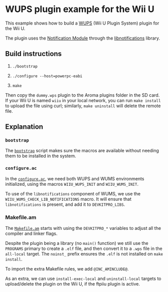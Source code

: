 # WUPS plugin example for the Wii U

This example shows how to build a [WUPS](https://github.com/wiiu-env/WiiUPluginSystem)
(Wii U Plugin System) plugin for the Wii U.

The plugin uses the [Notification Module](https://github.com/wiiu-env/NotificationModule)
through the [libnotifications](https://github.com/wiiu-env/libnotifications) library.


## Build instructions

1. `./bootstrap`

2. `./configure --host=powerpc-eabi`

3. `make`

Then copy the `dummy.wps` plugin to the Aroma plugins folder in the SD card. If your Wii U
is named `wiiu` in your local network, you can run `make install` to upload the file using
curl; similarly, `make uninstall` will delete the remote file.


## Explanation

### `bootstrap`

The [`bootstrap`](bootstrap) script makes sure the macros are available without needing
them to be installed in the system.

### `configure.ac`

In the [`configure.ac`](configure.ac), we need both WUPS and WUMS environments
initialized, using the macros `WIIU_WUPS_INIT` and `WIIU_WUMS_INIT`.

To use of the `libnotifications` component of WUMS, we use the
`WIIU_WUMS_CHECK_LIB_NOTIFICATIONS` macro. It will ensure that `libnotifications` is
present, and add it to `DEVKITPRO_LIBS`.

### Makefile.am

The [`Makefile.am`](Makefile.am) starts with using the `DEVKITPRO_*` variables to adjust
all the compiler and linker flags.

Despite the plugin being a library (no `main()` function) we still use the `PROGRAMS`
primary to create a `.elf` file, and then convert it to a `.wps` file in the `all-local`
target. The `noinst_` prefix ensures the `.elf` is not installed on `make install`.

To import the extra Makefile rules, we add `@INC_AMINCLUDE@`.

As an extra, we can use `install-exec-local` and `uninstall-local` targets to
upload/delete the plugin on the Wii U, if the ftpiiu plugin is active.
